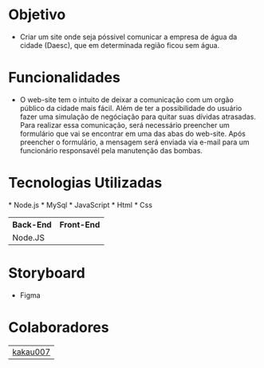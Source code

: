 # Objetivo
* Criar um site onde seja póssivel comunicar a empresa de água da cidade (Daesc), que em determinada região ficou sem água.

# Funcionalidades 
* O web-site tem o intuito de deixar a comunicação com um orgão público da cidade mais fácil. Além de ter a possibilidade do usuário fazer uma simulação de negóciação para quitar suas dívidas atrasadas. Para realizar essa comunicação, será necessário preencher um formulário que vai se encontrar em uma das abas do web-site. Após preencher o formulário, a mensagem será enviada via e-mail para um funcionário responsavél pela manutenção das bombas.

# Tecnologias Utilizadas
<table>
 <tr>
  <th> Back-End </th>
  <th > Front-End </th>
 </tr>
 <tr>
  <td> Node.JS </td>
 </tr>
* Node.js
* MySql
* JavaScript
* Html
* Css
 </table>

# Storyboard
* Figma 

# Colaboradores
 <table> <td><a href = "https://github.com/Kakau007" > kakau007 </a></td> </table>
